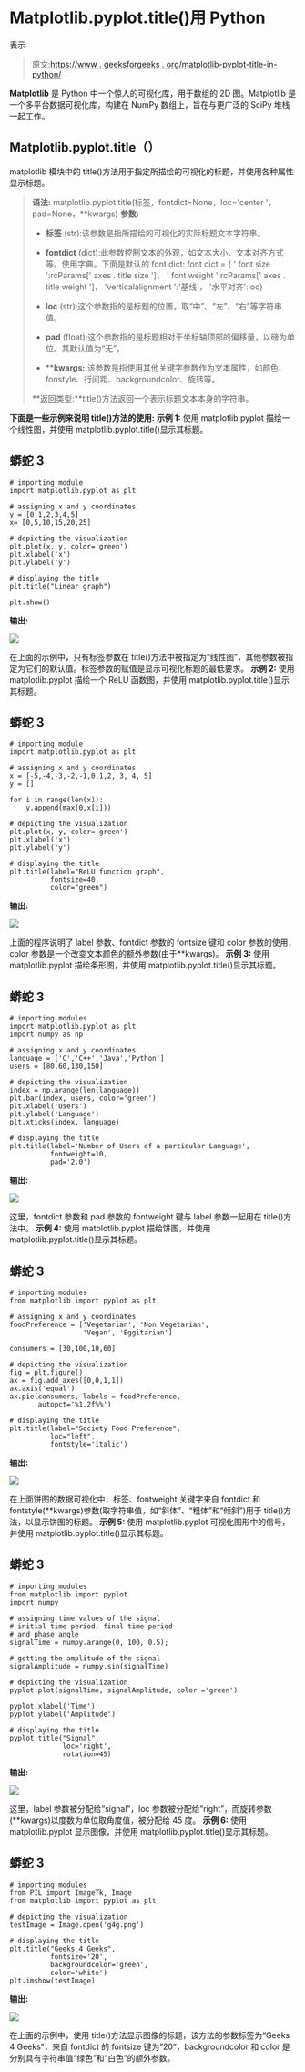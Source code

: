 # Matplotlib.pyplot.title()用 Python

表示

> 原文:[https://www . geeksforgeeks . org/matplotlib-pyplot-title-in-python/](https://www.geeksforgeeks.org/matplotlib-pyplot-title-in-python/)

**Matplotlib** 是 Python 中一个惊人的可视化库，用于数组的 2D 图。Matplotlib 是一个多平台数据可视化库，构建在 NumPy 数组上，旨在与更广泛的 SciPy 堆栈一起工作。

## Matplotlib.pyplot.title（）

matplotlib 模块中的 title()方法用于指定所描绘的可视化的标题，并使用各种属性显示标题。

> **语法:** matplotlib.pyplot.title(标签，fontdict=None，loc='center '，pad=None，**kwargs)
> **参数:**
> 
> *   **标签** (str):该参数是指所描绘的可视化的实际标题文本字符串。
>     
> *   **fontdict** (dict):此参数控制文本的外观，如文本大小、文本对齐方式等。使用字典。下面是默认的 font dict:
>     font dict = { ' font size ':rcParams[' axes . title size ']，
>     ' font weight ':rcParams[' axes . title weight ']，
>     'verticalalignment ':'基线'，
>     '水平对齐':loc}
>     
> *   **loc** (str):这个参数指的是标题的位置，取“中”、“左”、“右”等字符串值。
>     
> *   **pad** (float):这个参数指的是标题相对于坐标轴顶部的偏移量，以磅为单位。其默认值为“无”。
>     
> *   ****kwargs:** 该参数是指使用其他关键字参数作为文本属性，如颜色、fonstyle、行间距、backgroundcolor、旋转等。
> 
> **返回类型:**title()方法返回一个表示标题文本本身的字符串。

**下面是一些示例来说明 title()方法的使用:**
**示例 1:** 使用 matplotlib.pyplot 描绘一个线性图，并使用 matplotlib.pyplot.title()显示其标题。

## 蟒蛇 3

```
# importing module
import matplotlib.pyplot as plt

# assigning x and y coordinates
y = [0,1,2,3,4,5]
x= [0,5,10,15,20,25]

# depicting the visualization
plt.plot(x, y, color='green')
plt.xlabel('x')
plt.ylabel('y')

# displaying the title
plt.title("Linear graph")

plt.show()
```

**输出:**

![](img/95455ea8cd029539ab659f4e44c40e71.png)

在上面的示例中，只有标签参数在 title()方法中被指定为“线性图”，其他参数被指定为它们的默认值。标签参数的赋值是显示可视化标题的最低要求。
**示例 2:** 使用 matplotlib.pyplot 描绘一个 ReLU 函数图，并使用 matplotlib.pyplot.title()显示其标题。

## 蟒蛇 3

```
# importing module
import matplotlib.pyplot as plt

# assigning x and y coordinates
x = [-5,-4,-3,-2,-1,0,1,2, 3, 4, 5]
y = []

for i in range(len(x)):
    y.append(max(0,x[i]))

# depicting the visualization
plt.plot(x, y, color='green')
plt.xlabel('x')
plt.ylabel('y')

# displaying the title
plt.title(label="ReLU function graph",
          fontsize=40,
          color="green")
```

**输出:**

![](img/48ad0963451f7deb0699afd81196be50.png)

上面的程序说明了 label 参数、fontdict 参数的 fontsize 键和 color 参数的使用，color 参数是一个改变文本颜色的额外参数(由于**kwargs)。
**示例 3:** 使用 matplotlib.pyplot 描绘条形图，并使用 matplotlib.pyplot.title()显示其标题。

## 蟒蛇 3

```
# importing modules
import matplotlib.pyplot as plt
import numpy as np

# assigning x and y coordinates
language = ['C','C++','Java','Python']
users = [80,60,130,150]

# depicting the visualization
index = np.arange(len(language))
plt.bar(index, users, color='green')
plt.xlabel('Users')
plt.ylabel('Language')
plt.xticks(index, language)

# displaying the title
plt.title(label='Number of Users of a particular Language',
          fontweight=10,
          pad='2.0')
```

**输出:**

![](img/9d497a173ce414fb228eda01a0297582.png)

这里，fontdict 参数和 pad 参数的 fontweight 键与 label 参数一起用在 title()方法中。
**示例 4:** 使用 matplotlib.pyplot 描绘饼图，并使用 matplotlib.pyplot.title()显示其标题。

## 蟒蛇 3

```
# importing modules
from matplotlib import pyplot as plt

# assigning x and y coordinates
foodPreference = ['Vegetarian', 'Non Vegetarian',
                  'Vegan', 'Eggitarian']

consumers = [30,100,10,60]

# depicting the visualization
fig = plt.figure()
ax = fig.add_axes([0,0,1,1])
ax.axis('equal')
ax.pie(consumers, labels = foodPreference,
       autopct='%1.2f%%')

# displaying the title
plt.title(label="Society Food Preference",
          loc="left",
          fontstyle='italic')
```

**输出:**

![](img/2d8bc301fe9aed2fc3c456b39697aeab.png)

在上面饼图的数据可视化中，标签、fontweight
关键字来自 fontdict 和 fontstyle(**kwargs)参数(取字符串值，如“斜体”、“粗体”和“倾斜”)用于 title()方法，以显示饼图的标题。
**示例 5:** 使用 matplotlib.pyplot 可视化图形中的信号，并使用 matplotlib.pyplot.title()显示其标题。

## 蟒蛇 3

```
# importing modules
from matplotlib import pyplot 
import numpy

# assigning time values of the signal
# initial time period, final time period
# and phase angle 
signalTime = numpy.arange(0, 100, 0.5);

# getting the amplitude of the signal
signalAmplitude = numpy.sin(signalTime)

# depicting the visualization
pyplot.plot(signalTime, signalAmplitude, color ='green')

pyplot.xlabel('Time')
pyplot.ylabel('Amplitude')

# displaying the title
pyplot.title("Signal",
             loc='right',
             rotation=45)
```

**输出:**

![](img/e508ec241ada793848c7e7d77900d7b7.png)

这里，label 参数被分配给“signal”，loc 参数被分配给“right”，而旋转参数(**kwargs)以度数为单位取角度值，被分配给 45 度。
**示例 6:** 使用 matplotlib.pyplot 显示图像，并使用 matplotlib.pyplot.title()显示其标题。

## 蟒蛇 3

```
# importing modules
from PIL import ImageTk, Image 
from matplotlib import pyplot as plt

# depicting the visualization
testImage = Image.open('g4g.png')

# displaying the title
plt.title("Geeks 4 Geeks",
          fontsize='20',
          backgroundcolor='green',
          color='white')
plt.imshow(testImage)
```

**输出:**

![](img/d4e73e78d6dd6c044c3cbd4ac462d27a.png)

在上面的示例中，使用 title()方法显示图像的标题，该方法的参数标签为“Geeks 4 Geeks”，来自 fontdict 的 fontsize 键为“20”，backgroundcolor 和 color 是分别具有字符串值“绿色”和“白色”的额外参数。
